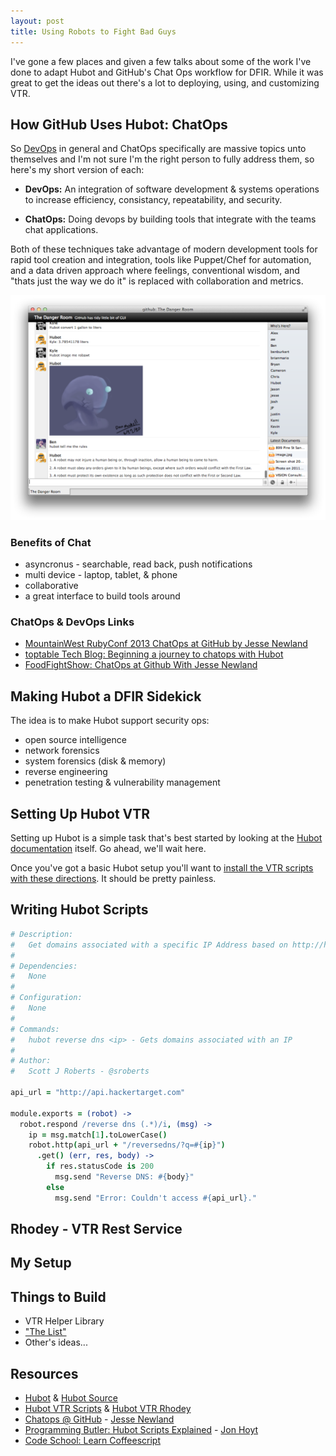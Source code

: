 ```yaml
---
layout: post
title: Using Robots to Fight Bad Guys
---
```


I've gone a few places and given a few talks about some of the work I've done to adapt Hubot and GitHub's Chat Ops workflow for DFIR. While it was great to get the ideas out there's a lot to deploying, using, and customizing VTR.

## How GitHub Uses Hubot: ChatOps
So [DevOps](http://en.wikipedia.org/wiki/DevOps) in general and ChatOps specifically are massive topics unto themselves and I'm not sure I'm the right person to fully address them, so here's my short version of each:

* **DevOps:** An integration of software development & systems operations to increase efficiency, consistancy, repeatability, and security.

* **ChatOps:** Doing devops by building tools that integrate with the teams chat applications.

Both of these techniques take advantage of modern development tools for rapid tool creation and integration, tools like Puppet/Chef for automation, and a data driven approach where feelings, conventional wisdom, and "thats just the way we do it" is replaced with collaboration and metrics.

<img src="./public/dangerroom-full.png" alt="aspell" style="width: 700px;"/>

### Benefits of Chat
* asyncronus - searchable, read back, push notifications
* multi device - laptop, tablet, & phone
* collaborative
* a great interface to build tools around

### ChatOps & DevOps Links
* [MountainWest RubyConf 2013 ChatOps at GitHub by Jesse Newland](http://www.youtube.com/watch?v=-LxavzqLHj8)
* [toptable Tech Blog: Beginning a journey to chatops with Hubot](http://tech.toptable.co.uk/blog/2013/11/22/beginning-a-journey-to-chatops-with-hubot/)
* [FoodFightShow: ChatOps at Github With Jesse Newland](http://foodfightshow.org/2012/08/chatops-at-github-with-jesse-newland.html)

## Making Hubot a DFIR Sidekick
The idea is to make Hubot support security ops:

- open source intelligence
- network forensics
- system forensics (disk & memory)
- reverse engineering
- penetration testing & vulnerability management

## Setting Up Hubot VTR
Setting up Hubot is a simple task that's best started by looking at the [Hubot documentation](https://github.com/github/hubot/blob/master/docs/README.md) itself. Go ahead, we'll wait here.

Once you've got a basic Hubot setup you'll want to [install the VTR scripts with these directions](https://github.com/sroberts/hubot-vtr-scripts/blob/master/README.md#setup). It should be pretty painless.

## Writing Hubot Scripts

```coffeescript
# Description:
#   Get domains associated with a specific IP Address based on http://hackertarget.com/reverse-dns-lookup/
#
# Dependencies:
#   None
#
# Configuration:
#   None
#
# Commands:
#   hubot reverse dns <ip> - Gets domains associated with an IP
#
# Author:
#   Scott J Roberts - @sroberts

api_url = "http://api.hackertarget.com"

module.exports = (robot) ->
  robot.respond /reverse dns (.*)/i, (msg) ->
    ip = msg.match[1].toLowerCase()
    robot.http(api_url + "/reversedns/?q=#{ip}")
      .get() (err, res, body) ->
        if res.statusCode is 200
          msg.send "Reverse DNS: #{body}"
        else
          msg.send "Error: Couldn't access #{api_url}."
```

## Rhodey - VTR Rest Service

## My Setup

## Things to Build
* VTR Helper Library
* ["The List"](https://gist.github.com/sroberts/f9ea3a774c585c094f15)
* Other's ideas...

## Resources
* [Hubot](http://hubot.github.com) & [Hubot Source](https://github.com/github/hubot)
* [Hubot VTR Scripts](https://github.com/sroberts/hubot-vtr-scripts) & [Hubot VTR Rhodey](https://github.com/sroberts/hubot-vtr-rhodey)
* [Chatops @ GitHub](www.youtube.com/watch?v=NST3u-GjjFw) - [Jesse Newland](https://twitter.com/jnewland)
* [Programming Butler: Hubot Scripts Explained](theprogrammingbutler.com/blog/archives/2011/10/28/hubot-scripts-explained/) - [Jon Hoyt](https://twitter.com/jonmagic)
* [Code School: Learn Coffeescript](https://www.codeschool.com/courses/coffeescript)